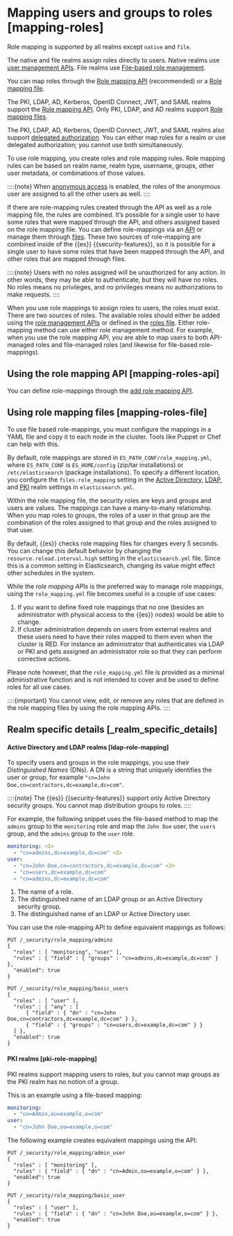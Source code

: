 # Mapping users and groups to roles [mapping-roles]

Role mapping is supported by all realms except `native` and `file`.

The native and file realms assign roles directly to users. Native realms use [user management APIs](../../../deploy-manage/users-roles/cluster-or-deployment-auth/native.md#managing-native-users). File realms use [File-based role management](../../../deploy-manage/users-roles/cluster-or-deployment-auth/defining-roles.md#roles-management-file).

You can map roles through the [Role mapping API](../../../deploy-manage/users-roles/cluster-or-deployment-auth/mapping-users-groups-to-roles.md#mapping-roles-api) (recommended) or a [Role mapping file](../../../deploy-manage/users-roles/cluster-or-deployment-auth/mapping-users-groups-to-roles.md#mapping-roles-file).

The PKI, LDAP, AD, Kerberos, OpenID Connect, JWT, and SAML realms support the [Role mapping API](../../../deploy-manage/users-roles/cluster-or-deployment-auth/mapping-users-groups-to-roles.md#mapping-roles-api). Only PKI, LDAP, and AD realms support [Role mapping files](../../../deploy-manage/users-roles/cluster-or-deployment-auth/mapping-users-groups-to-roles.md#mapping-roles-file).

The PKI, LDAP, AD, Kerberos, OpenID Connect, JWT, and SAML realms also support [delegated authorization](../../../deploy-manage/users-roles/cluster-or-deployment-auth/realm-chains.md#authorization_realms). You can either map roles for a realm or use delegated authorization; you cannot use both simultaneously.

To use role mapping, you create roles and role mapping rules. Role mapping rules can be based on realm name, realm type, username, groups, other user metadata, or combinations of those values.

::::{note} 
When [anonymous access](../../../deploy-manage/users-roles/cluster-or-deployment-auth/anonymous-access.md) is enabled, the roles of the anonymous user are assigned to all the other users as well.
::::


If there are role-mapping rules created through the API as well as a role mapping file, the rules are combined. It’s possible for a single user to have some roles that were mapped through the API, and others assigned based on the role mapping file. You can define role-mappings via an [API](../../../deploy-manage/users-roles/cluster-or-deployment-auth/mapping-users-groups-to-roles.md#mapping-roles-api) or manage them through [files](../../../deploy-manage/users-roles/cluster-or-deployment-auth/mapping-users-groups-to-roles.md#mapping-roles-file). These two sources of role-mapping are combined inside of the {{es}} {{security-features}}, so it is possible for a single user to have some roles that have been mapped through the API, and other roles that are mapped through files.

::::{note} 
Users with no roles assigned will be unauthorized for any action. In other words, they may be able to authenticate, but they will have no roles. No roles means no privileges, and no privileges means no authorizations to make requests.
::::


When you use role mappings to assign roles to users, the roles must exist. There are two sources of roles. The available roles should either be added using the [role management APIs](https://www.elastic.co/docs/api/doc/elasticsearch/group/endpoint-security) or defined in the [roles file](../../../deploy-manage/users-roles/cluster-or-deployment-auth/defining-roles.md#roles-management-file). Either role-mapping method can use either role management method. For example, when you use the role mapping API, you are able to map users to both API-managed roles and file-managed roles (and likewise for file-based role-mappings).

## Using the role mapping API [mapping-roles-api]

You can define role-mappings through the [add role mapping API](https://www.elastic.co/docs/api/doc/elasticsearch/operation/operation-security-put-role-mapping).


## Using role mapping files [mapping-roles-file]

To use file based role-mappings, you must configure the mappings in a YAML file and copy it to each node in the cluster. Tools like Puppet or Chef can help with this.

By default, role mappings are stored in `ES_PATH_CONF/role_mapping.yml`, where `ES_PATH_CONF` is `ES_HOME/config` (zip/tar installations) or `/etc/elasticsearch` (package installations). To specify a different location, you configure the `files.role_mapping` setting in the [Active Directory](https://www.elastic.co/guide/en/elasticsearch/reference/current/security-settings.html#ref-ad-settings), [LDAP](https://www.elastic.co/guide/en/elasticsearch/reference/current/security-settings.html#ref-ldap-settings), and [PKI](https://www.elastic.co/guide/en/elasticsearch/reference/current/security-settings.html#ref-pki-settings) realm settings in `elasticsearch.yml`.

Within the role mapping file, the security roles are keys and groups and users are values. The mappings can have a many-to-many relationship. When you map roles to groups, the roles of a user in that group are the combination of the roles assigned to that group and the roles assigned to that user.

By default, {{es}} checks role mapping files for changes every 5 seconds. You can change this default behavior by changing the `resource.reload.interval.high` setting in the `elasticsearch.yml` file. Since this is a common setting in Elasticsearch, changing its value might effect other schedules in the system.

While the *role mapping APIs* is the preferred way to manage role mappings, using the `role_mapping.yml` file becomes useful in a couple of use cases:

1. If you want to define fixed role mappings that no one (besides an administrator with physical access to the {{es}} nodes) would be able to change.
2. If cluster administration depends on users from external realms and these users need to have their roles mapped to them even when the cluster is RED. For instance an administrator that authenticates via LDAP or PKI and gets assigned an administrator role so that they can perform corrective actions.

Please note however, that the `role_mapping.yml` file is provided as a minimal administrative function and is not intended to cover and be used to define roles for all use cases.

::::{important} 
You cannot view, edit, or remove any roles that are defined in the role mapping files by using the role mapping APIs.
::::



## Realm specific details [_realm_specific_details]


#### Active Directory and LDAP realms [ldap-role-mapping] 

To specify users and groups in the role mappings, you use their *Distinguished Names* (DNs). A DN is a string that uniquely identifies the user or group, for example `"cn=John Doe,cn=contractors,dc=example,dc=com"`.

::::{note} 
The {{es}} {{security-features}} support only Active Directory security groups. You cannot map distribution groups to roles.
::::


For example, the following snippet uses the file-based method to map the `admins` group to the `monitoring` role and map the `John Doe` user, the `users` group, and the `admins` group to the `user` role.

```yaml
monitoring: <1>
  - "cn=admins,dc=example,dc=com" <2>
user:
  - "cn=John Doe,cn=contractors,dc=example,dc=com" <3>
  - "cn=users,dc=example,dc=com"
  - "cn=admins,dc=example,dc=com"
```

1. The name of a role.
2. The distinguished name of an LDAP group or an Active Directory security group.
3. The distinguished name of an LDAP or Active Directory user.


You can use the role-mapping API to define equivalent mappings as follows:

```console
PUT /_security/role_mapping/admins
{
  "roles" : [ "monitoring", "user" ],
  "rules" : { "field" : { "groups" : "cn=admins,dc=example,dc=com" } },
  "enabled": true
}
```

```console
PUT /_security/role_mapping/basic_users
{
  "roles" : [ "user" ],
  "rules" : { "any" : [
      { "field" : { "dn" : "cn=John Doe,cn=contractors,dc=example,dc=com" } },
      { "field" : { "groups" : "cn=users,dc=example,dc=com" } }
  ] },
  "enabled": true
}
```


#### PKI realms [pki-role-mapping] 

PKI realms support mapping users to roles, but you cannot map groups as the PKI realm has no notion of a group.

This is an example using a file-based mapping:

```yaml
monitoring:
  - "cn=Admin,ou=example,o=com"
user:
  - "cn=John Doe,ou=example,o=com"
```

The following example creates equivalent mappings using the API:

```console
PUT /_security/role_mapping/admin_user
{
  "roles" : [ "monitoring" ],
  "rules" : { "field" : { "dn" : "cn=Admin,ou=example,o=com" } },
  "enabled": true
}
```

```console
PUT /_security/role_mapping/basic_user
{
  "roles" : [ "user" ],
  "rules" : { "field" : { "dn" : "cn=John Doe,ou=example,o=com" } },
  "enabled": true
}
```


